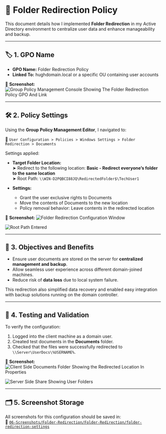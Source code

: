 # 📁 Folder Redirection Policy

This document details how I implemented **Folder Redirection** in my Active Directory environment to centralize user data and enhance manageability and backup.

---

## 🏷️ 1. GPO Name

- **GPO Name:** Folder Redirection Policy  
- **Linked To:** hughdomain.local or a specific OU containing user accounts

📸 **Screenshot:**
![Group Policy Management Console Showing The Folder Redirection Policy GPO And Link](https://github.com/user-attachments/assets/ffc5e2c4-c4f0-4cb2-b781-cdd03253ccf5)

---

## 🛠️ 2. Policy Settings

Using the **Group Policy Management Editor**, I navigated to:

📂 `User Configuration > Policies > Windows Settings > Folder Redirection > Documents`

Settings applied:

- **Target Folder Location:**  
  ➤ Redirect to the following location: **Basic - Redirect everyone’s folder to the same location**  
  ➤ Root Path: `\\WIN-D2PQBCI88JQ\RedirectedFolder$\TechUser1`

- **Settings:**
  - Grant the user exclusive rights to Documents
  - Move the contents of Documents to the new location
  - Policy removal behavior: Leave contents in the redirected location

📸 **Screenshot:**
![Folder Redirection Configuration Window](https://github.com/user-attachments/assets/797fd428-1c6e-4c1d-a671-64d6aad6c198)
  
![Root Path Entered](https://github.com/user-attachments/assets/8c0dc5da-1191-4ba7-9105-75b8b2195deb)

---

## 🎯 3. Objectives and Benefits

- Ensure user documents are stored on the server for **centralized management and backup**.
- Allow seamless user experience across different domain-joined machines.
- Reduce risk of **data loss** due to local system failure.

This redirection also simplified data recovery and enabled easy integration with backup solutions running on the domain controller.

---

## 🧪 4. Testing and Validation

To verify the configuration:

1. Logged into the client machine as a domain user.
2. Created test documents in the **Documents** folder.
3. Checked that the files were successfully redirected to `\\Server\UserDocs\%USERNAME%`.

📸 **Screenshot:**
![Client Side Documents Folder Showing the Redirected Location In Properties](https://github.com/user-attachments/assets/44b93241-be75-4f16-9945-e25f78bd08a1)

![Server Side Share Showing User Folders](https://github.com/user-attachments/assets/84313e57-e680-41fd-9336-5f7f1d170dec)

---

## 🗂️ 5. Screenshot Storage

All screenshots for this configuration should be saved in:  
📂 [`06-Screenshots/Folder-Redirection/Folder-Redirection/folder-redirection-settings`](https://github.com/Hugh-Kumbi/Hugh-Kumbi-Active-Directory-Lab/blob/main/06-Screenshots/XI.%20Folder-Redirection/Folder-Redirection-Settings.md)

